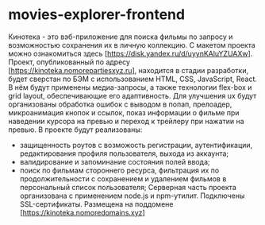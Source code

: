 # movies-explorer-frontend
Кинотека - это вэб-приложение для поиска фильмы по запросу и возможностью сохранения их в личную коллекцию.
С макетом проекта можно ознакомиться здесь [https://disk.yandex.ru/d/uyynKAluYZUAXw].
Проект, опубликованный по адресу [https://kinoteka.nomorepartiesxyz.ru], находится в стадии разработки, будет сверстан по БЭМ с использованием HTML, CSS, JavaScript, React. В нём будут применены медиа-запросы, а также технологии flex-box и grid layout, обеспечивающие его адаптивность. Для улучшения ux будут организованы обработка ошибок с выводом в попап, прелоадер, микроанимация кнопок и ссылок, показ информации о фильме при наведении курсора на превью и переход к трейлеру при нажатии на превью. 
В проекте будут реализованы:
- защищенность роутов с возможость регистрации, аутентификации, редактирования профиля пользователя, выхода из аккаунта;
- валидирование и запоминание состояния полей ввода;
- поиск по фильмам стороннего ресурса, фильтрация их по продолжительности с сохранением и удалением фильмов в персональный список пользователя;
Серверная часть проекта организована с применением node.js и npm-утилит. Подключены SSL-сертификаты. Размещена на поддомене [https://kinoteka.nomoredomains.xyz]